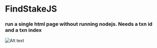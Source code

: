 FindStakeJS
=====
### run a single html page without running nodejs. Needs a txn id and a txn index 
 

![Alt text](https://i.imgur.com/WvyLE.png "Location of transaction output index")
